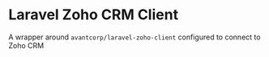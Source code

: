 # Laravel Zoho CRM Client

A wrapper around `avantcorp/laravel-zoho-client` configured to connect to Zoho CRM
